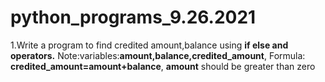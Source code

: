 # python_programs_9.26.2021
1.Write a program to find credited amount,balance using **if else and operators.**
  Note:variables:**amount,balance,credited_amount**,
  Formula: **credited_amount=amount+balance**,
  **amount** should be greater than zero 
                  
